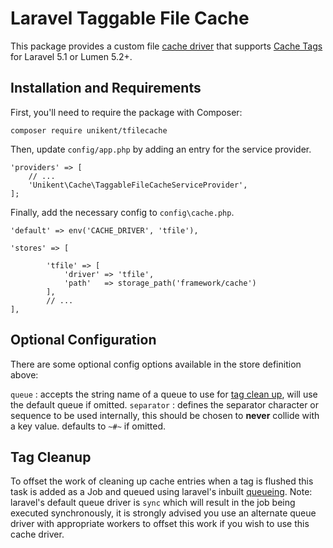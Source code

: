 # Laravel Taggable File Cache

This package provides a custom file [cache driver](https://laravel.com/docs/5.1/cache#adding-custom-cache-drivers) that supports [Cache Tags](https://laravel.com/docs/5.1/cache#cache-tags) for Laravel 5.1 or Lumen 5.2+.


## Installation and Requirements

First, you'll need to require the package with Composer:
```
composer require unikent/tfilecache
```

Then, update `config/app.php` by adding an entry for the service provider.
```
'providers' => [
    // ...
    'Unikent\Cache\TaggableFileCacheServiceProvider',
];
```
Finally, add the necessary config to  `config\cache.php`. 

```
'default' => env('CACHE_DRIVER', 'tfile'),

'stores' => [

		'tfile' => [
			'driver' => 'tfile',
			'path'   => storage_path('framework/cache')
		],
		// ...
],
```

## Optional Configuration

There are some optional config options available in the store definition above:

`queue` :  accepts the string name of a queue to use for [tag clean up](#tag-cleanup), will use the default queue if omitted.
`separator` : defines the separator character or sequence to be used internally, this should be chosen to **never** collide with a key value. defaults to `~#~` if omitted.


## Tag Cleanup

To offset the work of cleaning up cache entries when a tag is flushed this task is added as a Job
and queued using laravel's inbuilt [queueing](https://laravel.com/docs/5.1/queues).
Note: laravel's default queue driver is `sync` which will result in the job being executed synchronously,
it is strongly advised you use an alternate queue driver with appropriate workers to offset this work
if you wish to use this cache driver. 

